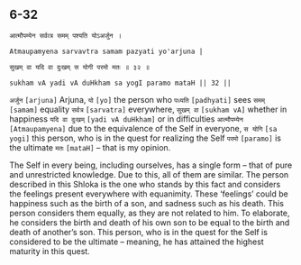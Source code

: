 ## 6-32


```shloka-sa
आत्मौपम्येन सर्वव्त्र समम् पश्यति योऽअर्जुन ।
```
```shloka-sa-hk
Atmaupamyena sarvavtra samam pazyati yo'arjuna |
```
```shloka-sa
सुखम् वा यदि वा दुःखम् स योगी परमो मतः ॥ ३२ ॥
```
```shloka-sa-hk
sukham vA yadi vA duHkham sa yogI paramo mataH || 32 ||
```

`अर्जुन` `[arjuna]` Arjuna, `यो` `[yo]` the person who `पध्यति` `[padhyati]` sees `समम्` `[samam]` equality `सर्वत्र` `[sarvatra]` everywhere, `सुखम् वा` `[sukham vA]` whether in happiness `यदि वा दुःखम्` `[yadi vA duHkham]` or in difficulties `आत्मौपम्येन` `[Atmaupamyena]` due to the equivalence of the Self in everyone, `स योगि` `[sa yogi]` this person, who is in the quest for realizing the Self `परमो` `[paramo]` is the ultimate `मतः` `[mataH]` – that is my opinion.

The Self in every being, including ourselves, has a single form – that of pure and unrestricted knowledge. Due to this, all of them are similar. The person described in this Shloka is the one who stands by this fact and considers the feelings present everywhere with equanimity. 
These ‘feelings’ could be happiness such as the birth of a son, and sadness such as his death. This person considers them equally, as they are not related to him. 
To elaborate, he considers the birth and death of his own son to be equal to the birth and death of another’s son. This person, who is in the quest for the Self is considered to be the ultimate – meaning, he has attained the highest maturity in this quest.

